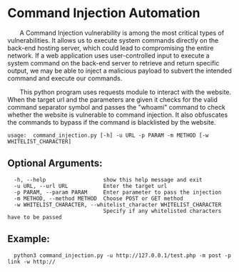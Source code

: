 # Command Injection Automation

&nbsp; &nbsp; &nbsp; &nbsp;A Command Injection vulnerability is among the most critical types of vulnerabilities. It allows us to execute system commands directly on the back-end hosting server, which could lead to compromising the entire network. If a web application uses user-controlled input to execute a system command on the back-end server to retrieve and return specific output, we may be able to inject a malicious payload to subvert the intended command and execute our commands.

 &nbsp; &nbsp; &nbsp; &nbsp;This python program uses requests module to interact with the website. When the target url and the parameters are given it checks for the valid command separator symbol and passes the "whoami" command to check whether the website is vulnerable to command injection. It also obfuscates the commands to bypass if the command is blacklisted by the website.

    usage:  command_injection.py [-h] -u URL -p PARAM -m METHOD [-w WHITELIST_CHARACTER]


## Optional Arguments:


      -h, --help                  show this help message and exit
      -u URL, --url URL           Enter the target url
      -p PARAM, --param PARAM     Enter parameter to pass the injection
      -m METHOD, --method METHOD  Choose POST or GET method
      -w WHITELIST_CHARACTER, --whitelist_character WHITELIST_CHARACTER
                                  Specify if any whitelisted characters have to be passed

## Example:

      python3 command_injection.py -u http://127.0.0.1/test.php -m post -p link -w http://

